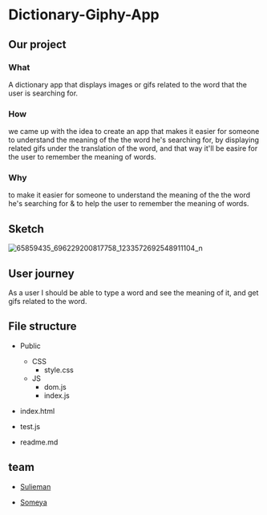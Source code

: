 # Dictionary-Giphy-App

## Our project 
### What
A dictionary app that displays images or gifs related to the word that the user is searching for.
### How
we came up with the idea to create an app that makes it easier for someone to understand the meaning of the the word he's searching for, by displaying related gifs under the translation of the word, and that way it'll be easire for the user to remember the  meaning of words.
### Why 
to make it easier for someone to understand the meaning of the the word he's searching for & to help the user to remember the  meaning of words.

## Sketch
![65859435_696229200817758_1233572692548911104_n](https://user-images.githubusercontent.com/36266244/60514249-c77ddd00-9ce1-11e9-8b50-7ee1c6ad97f4.jpg)

## User journey 
As a user I should be able to type a word and see the meaning of it, and get gifs related to the word.

## File structure 
- Public 
  - CSS
    - style.css
  - JS
    - dom.js
    - index.js
    
 - index.html
 - test.js
 - readme.md
 
 ## team
 - [Sulieman](https://github.com/sulieman1)
 
- [Someya](https://github.com/someyaaltous)
